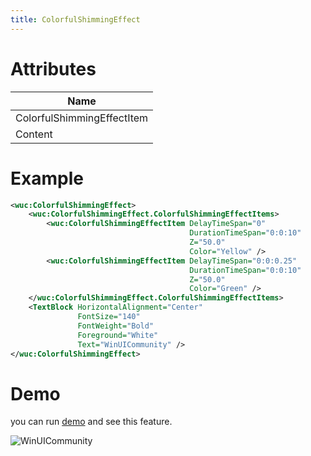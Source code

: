 ```yaml
---
title: ColorfulShimmingEffect
---
```


# Attributes

| Name |
|-|
|ColorfulShimmingEffectItem|
|Content|

# Example

```xml
<wuc:ColorfulShimmingEffect>
    <wuc:ColorfulShimmingEffect.ColorfulShimmingEffectItems>
        <wuc:ColorfulShimmingEffectItem DelayTimeSpan="0"
                                        DurationTimeSpan="0:0:10"
                                        Z="50.0"
                                        Color="Yellow" />
        <wuc:ColorfulShimmingEffectItem DelayTimeSpan="0:0:0.25"
                                        DurationTimeSpan="0:0:10"
                                        Z="50.0"
                                        Color="Green" />
    </wuc:ColorfulShimmingEffect.ColorfulShimmingEffectItems>
    <TextBlock HorizontalAlignment="Center"
               FontSize="140"
               FontWeight="Bold"
               Foreground="White"
               Text="WinUICommunity" />
</wuc:ColorfulShimmingEffect>
```

# Demo
you can run [demo](https://github.com/WinUICommunity/WinUICommunity) and see this feature.

![WinUICommunity](https://raw.githubusercontent.com/WinUICommunity/Resources/main/WinUICommunityDocs/Win2d/ColorfulShimmingEffect.gif)

